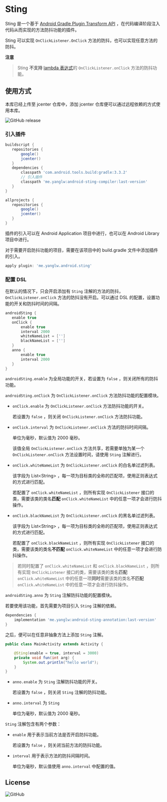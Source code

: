 # Sting
Sting 是一个基于 [Android Gradle Plugin Transform API](http://google.github.io/android-gradle-dsl/javadoc/current/com/android/build/api/transform/Transform.html) ，在代码编译阶段注入代码从而实现的方法防抖功能的插件。

Sting 可以实现 `OnClickListener.OnClick` 方法的防抖，也可以实现任意方法的防抖。

**注意**
> Sting **不支持** [lambda 表达式](https://developer.android.com/studio/write/java8-support#supported_features)的 `OnClickListener.onClick` 方法的防抖功能。

## 使用方式

本库已经上传至 jcenter 仓库中，添加 jcenter 仓库便可以通过远程依赖的方式使用本库。

![GitHub release](https://img.shields.io/github/release/yanglw/android-sting.svg?label=version)

### 引入插件
```groovy
buildscript {
   repositories {
       google()
       jcenter()
   }
   dependencies {
       classpath 'com.android.tools.build:gradle:3.3.2'
       // 引入插件
       classpath 'me.yanglw:android-sting-compiler:last-version'
   }
}

allprojects {
   repositories {
       google()
       jcenter()
   }
}
```

插件的引入可以在 Android Application 项目中进行，也可以在 Android Library 项目中进行。

对于需要开启防抖功能的项目，需要在该项目中的 build.gradle 文件中添加插件的引入。
```groovy
apply plugin: 'me.yanglw.android.sting'
```


### 配置 DSL
在默认的情况下，只会开启添加有 `Sting` 注解的方法的防抖，`OnClickListener.onClick` 方法的防抖没有开启。可以通过 DSL 的配置，设置功能的开关和防抖时间的间隔。

```groovy
androidSting {
   enable true
   onClick {
       enable true
       interval 2000
       whiteNameList = ['']
       blackNameList = ['']
   }
   anno {
       enable true
       interval 2000
   }
}
```

`androidSting.enable` 为全局功能的开关，若设置为 `false` ，则关闭所有的防抖功能。

`androidSting.onClick` 为 `OnClickListener.onClick` 方法防抖功能的配置模块。
- `onClick.enable` 为 `OnClickListener.onClick` 方法防抖功能的开关。

  若设置为 `false` ，则关闭 `OnClickListener.onClick` 方法防抖功能。
- `onClick.interval` 为 `OnClickListener.onClick` 方法的防抖时间间隔。

  单位为毫秒，默认值为 2000 毫秒。

  该值全局 `OnClickListener.onClick` 方法共享，若需要单独为某一个 `OnClickListener.onClick` 方法设置时间，请使用 `Sting` 注解进行。
- `onClick.whiteNameList` 为 `OnClickListener.onClick` 的白名单过滤列表。

  该字段为 List\<String\> ，每一项为目标类的全称的匹配项，使用正则表达式的方式进行匹配。

  若配置了 `onClick.whiteNameList` ，则所有实现 `OnClickListener` 接口的类，需要该类的类名**匹配** `onClick.whiteNameList` 中的任意一项才会进行防抖操作。
- `onClick.blackNameList` 为 `OnClickListener.onClick` 的黑名单过滤列表。

  该字段为 List\<String\> ，每一项为目标类的全称的匹配项，使用正则表达式的方式进行匹配。

  若配置了 `onClick.blackNameList` ，则所有实现 `OnClickListener` 接口的类，需要该类的类名**不匹配** `onClick.whiteNameList` 中的任意一项才会进行防抖操作。

> 若同时配置了 `onClick.whiteNameList` 和 `onClick.blackNameList` ，则所有实现 `OnClickListener` 接口的类，需要该类的类名**匹配** `onClick.whiteNameList` 中的任意一项**同时**需要该类的类名**不匹配** `onClick.whiteNameList` 中的任意一项才会进行防抖操作。

`androidSting.anno` 为 `Sting` 注解防抖功能的配置模块。

若要使用该功能，首先需要为项目引入 `Sting` 注解的依赖。
```groovy
dependencies {
    implementation 'me.yanglw:android-sting-annotation:last-version'
}
```
之后，便可以在任意非抽象方法上添加 `Sting` 注解。
```java
public class MainActivity extends Activity {

    @Sting(enable = true, interval = 3000)
    private void fun(int arg) {
        System.out.println("hello world");
    }
}
```

- `anno.enable` 为 `Sting` 注解防抖功能的开关。

  若设置为 `false` ，则关闭 `Sting` 注解的防抖功能。
- `anno.interval` 为 `Sting` 

  单位为毫秒，默认值为 2000 毫秒。

`Sting` 注解包含有两个参数：
- `enable` 用于表示当前方法是否开启防抖功能。

  若设置为 `false` ，则关闭当前方法的防抖功能。
- `interval` 用于表示方法的防抖间隔时间。

  单位为毫秒，默认值使用 `anno.interval` 中配置的值。


## License

![GitHub](https://img.shields.io/github/license/yanglw/android-sting.svg)
